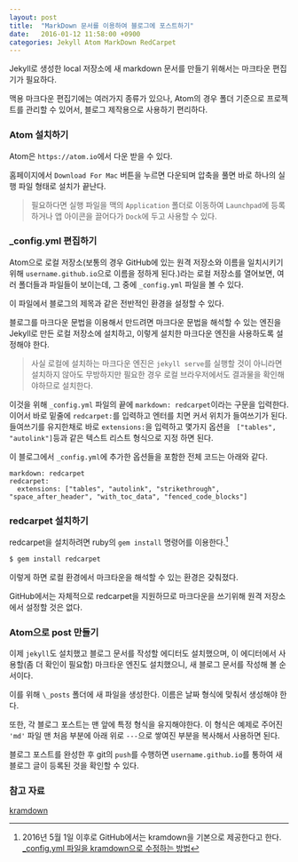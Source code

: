 ```yaml
---
layout: post
title:  "MarkDown 문서를 이용하여 블로그에 포스트하기"
date:   2016-01-12 11:58:00 +0900
categories: Jekyll Atom MarkDown RedCarpet
---
```


Jekyll로 생성한 local 저장소에 새 markdown 문서를 만들기 위해서는 마크타운 편집기가 필요하다.

맥용 마크다운 편집기에는 여러가지 종류가 있으나, Atom의 경우 폴더 기준으로 프로젝트를 관리할 수 있어서, 블로그 제작용으로 사용하기 편리하다.


### Atom 설치하기

Atom은 `https://atom.io`에서 다운 받을 수 있다.

홈페이지에서 `Download For Mac` 버튼을 누르면 다운되며 압축을 풀면 바로 하나의 실행 파일 형태로 설치가 끝난다.

> 필요하다면 실행 파일을 맥의 `Application` 폴더로 이동하여 `Launchpad`에 등록하거나 앱 아이콘을 끌어다가 `Dock`에 두고 사용할 수 있다.


### \_config.yml 편집하기

Atom으로 로컬 저장소(보통의 경우 GitHub에 있는 원격 저장소와 이름을 일치시키기 위해 `username.github.io`으로 이름을 정하게 된다.)라는 로컬 저장소를 열어보면, 여러 폴더들과 파일들이 보이는데, 그 중에 `_config.yml` 파일을 볼 수 있다.

이 파일에서 블로그의 제목과 같은 전반적인 환경을 설정할 수 있다.

블로그를 마크다운 문법을 이용해서 만드려면 마크다운 문법을 해석할 수 있는 엔진을 Jekyll로 만든 로컬 저장소에 설치하고, 이렇게 설치한 마크다운 엔진을 사용하도록 설정해야 한다.

>사실 로컬에 설치하는 마크다운 엔진은 `jekyll serve`를 실행할 것이 아니라면 설치하지 않아도 무방하지만 필요한 경우 로컬 브라우저에서도 결과물을 확인해야하므로 설치한다.

이것을 위해 `_config.yml` 파일의 끝에 `markdown: redcarpet`이라는 구문을 입력한다. 이어서 바로 밑줄에 `redcarpet:`를 입력하고 엔터를 치면 커서 위치가 들여쓰기가 된다. 들여쓰기를 유지한채로 바로 `extensions:`을 입력하고 몇가지 옵션을 ` ["tables", "autolink"]`등과 같은 텍스트 리스트 형식으로 지정 하면 된다.

이 블로그에서 `_config.yml`에 추가한 옵션들을 포함한 전체 코드는 아래와 같다.

```text
markdown: redcarpet
redcarpet:
  extensions: ["tables", "autolink", "strikethrough", "space_after_header", "with_toc_data", "fenced_code_blocks"]
```


### redcarpet 설치하기

redcarpet을 설치하려면 ruby의 `gem install` 명령어를 이용한다.[^kramdown]

```sh
$ gem install redcarpet
```

이렇게 하면 로컬 환경에서 마크타운을 해석할 수 있는 환경은 갖춰졌다.

GitHub에서는 자체적으로 redcarpet을 지원하므로 마크다운을 쓰기위해 원격 저장소에서 설정할 것은 없다.


### Atom으로 post 만들기

이제 `jekyll`도 설치했고 블로그 문서를 작성할 에디터도 설치했으며, 이 에디터에서 사용할(좀 더 확인이 필요함) 마크타운 엔진도 설치했으니, 새 블로그 문서를 작성해 볼 순서이다.

이를 위해 `\_posts` 폴더에 새 파일을 생성한다. 이름은 날짜 형식에 맞춰서 생성해야 한다.

또한, 각 블로그 포스트는 맨 앞에 특정 형식을 유지해야한다. 이 형식은 예제로 주어진 ``'md'`` 파일 맨 처음 부분에 아래 위로 `---`으로 쌓여진 부분을 복사해서 사용하면 된다.

블로그 포스트를 완성한 후 git의 `push`를 수행하면 `username.github.io`를 통하여 새 블로그 글이 등록된 것을 확인할 수 있다.

### 참고 자료


[ATOM]: https://atom.io  
[^kramdown]: 2016년 5월 1일 이후로 GitHub에서는 kramdown을 기본으로 제공한다고 한다. [_config.yml 파일을 kramdown으로 수정하는 방법](https://help.github.com/articles/updating-your-markdown-processor-to-kramdown/)

[kramdown](http://kramdown.gettalong.org)
